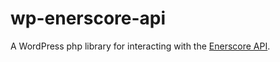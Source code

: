 # wp-enerscore-api

A WordPress php library for interacting with the [Enerscore API](http://map.enerscore.com/#/api).
